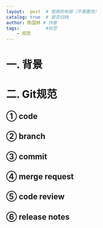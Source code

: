 ```yaml
---
layout:  post  # 使用的布局（不需要改）
catalog: true  # 是否归档
author: 陈国林 # 作者
tags:          #标签
    - 规范
---
```


# 一. 背景

# 二. Git规范
## ① code

## ② branch

## ③ commit

## ④ merge request

## ⑤ code review

## ⑥ release notes
